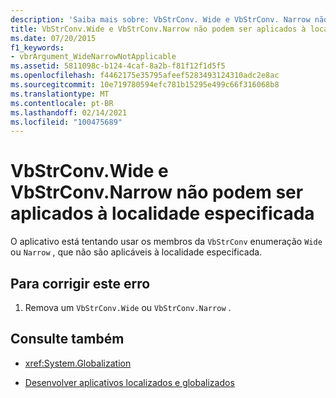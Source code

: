 ```yaml
---
description: 'Saiba mais sobre: VbStrConv. Wide e VbStrConv. Narrow não são aplicáveis à localidade especificada'
title: VbStrConv.Wide e VbStrConv.Narrow não podem ser aplicados à localidade especificada
ms.date: 07/20/2015
f1_keywords:
- vbrArgument_WideNarrowNotApplicable
ms.assetid: 5811098c-b124-4caf-8a2b-f81f12f1d5f5
ms.openlocfilehash: f4462175e35795afeef5283493124310adc2e8ac
ms.sourcegitcommit: 10e719780594efc781b15295e499c66f316068b8
ms.translationtype: MT
ms.contentlocale: pt-BR
ms.lasthandoff: 02/14/2021
ms.locfileid: "100475689"
---
```

# <a name="vbstrconvwide-and-vbstrconvnarrow-are-not-applicable-to-the-locale-specified"></a>VbStrConv.Wide e VbStrConv.Narrow não podem ser aplicados à localidade especificada

O aplicativo está tentando usar os membros da `VbStrConv` enumeração `Wide` ou `Narrow` , que não são aplicáveis à localidade especificada.  
  
## <a name="to-correct-this-error"></a>Para corrigir este erro  
  
1. Remova um `VbStrConv.Wide` ou `VbStrConv.Narrow` .  
  
## <a name="see-also"></a>Consulte também

- <xref:System.Globalization>

- [Desenvolver aplicativos localizados e globalizados](/visualstudio/ide/globalizing-and-localizing-applications)
